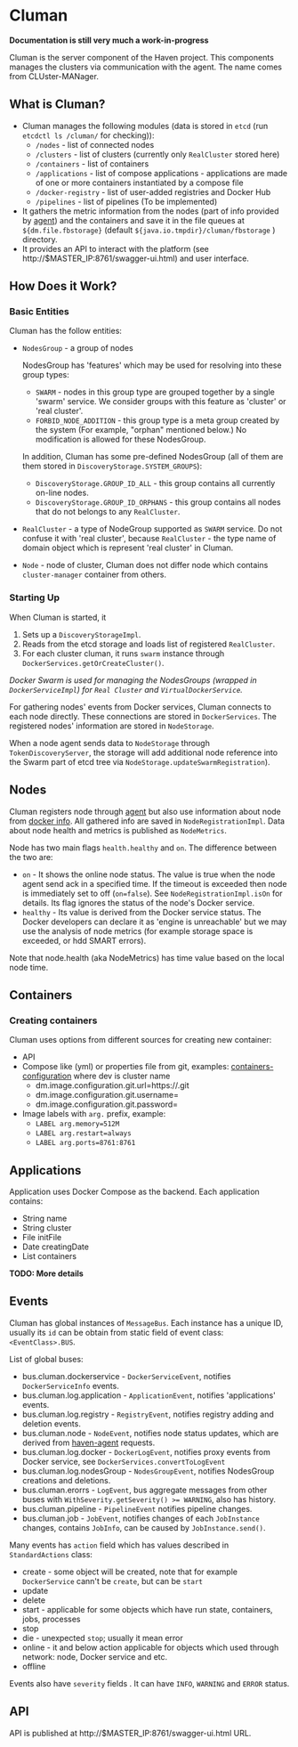 # Cluman #

**Documentation is still very much a work-in-progress**

Cluman is the server component of the Haven project. This components manages the clusters via communication
with the agent. The name comes from CLUster-MANager.

## What is Cluman? ##

* Cluman manages the following modules (data is stored in `etcd` (run `etcdctl ls /cluman/` for checking)):
    * `/nodes` - list of connected nodes
    * `/clusters` - list of clusters (currently only `RealCluster` stored here)
    * `/containers` - list of containers
    * `/applications` - list of compose applications - applications are made of one or more containers instantiated by a compose file 
    * `/docker-registry` - list of user-added registries and Docker Hub
    * `/pipelines` - list of pipelines (To be implemented)
* It gathers the metric information from the nodes (part of info provided by [agent](agent.md)) and the containers 
and save it in the file queues at `${dm.file.fbstorage}` (default `${java.io.tmpdir}/cluman/fbstorage` ) directory. 
* It provides an API to interact with the platform (see http://$MASTER_IP:8761/swagger-ui.html) and user interface. 

## How Does it Work? ##

### Basic Entities ###

Cluman has the follow entities:

* `NodesGroup` - a group of nodes
 
    NodesGroup has 'features' which may be used for resolving into these group types:

    * `SWARM` - nodes in this group type are grouped together by a single 'swarm' service. We consider groups with this feature as 'cluster' or 'real cluster'.
    * `FORBID_NODE_ADDITION` - this group type is a meta group created by the system (For example, "orphan" mentioned below.) No modification is allowed for these NodesGroup.

    In addition, Cluman has some pre-defined NodesGroup (all of them are them stored in `DiscoveryStorage.SYSTEM_GROUPS`):

    * `DiscoveryStorage.GROUP_ID_ALL` - this group contains all currently on-line nodes.
    * `DiscoveryStorage.GROUP_ID_ORPHANS` - this group contains all nodes that do not belongs to any `RealCluster`. 
    
* `RealCluster` - a type of NodeGroup supported as `SWARM` service. Do not confuse it with 'real cluster', because 
`RealCluster` - the type name of domain object which is represent 'real cluster' in Cluman.  
* `Node` - node of cluster, Cluman does not differ node which contains `cluster-manager` container from others.

### Starting Up ###

When Cluman is started, it 

1. Sets up a `DiscoveryStorageImpl`.
2. Reads from the etcd storage and loads list of registered `RealCluster`. 
3. For each cluster cluman, it runs `swarm` instance through `DockerServices.getOrCreateCluster()`. 

_Docker Swarm is used for managing the NodesGroups (wrapped in `DockerServiceImpl`) for `Real Cluster` 
and `VirtualDockerService`._ 

For gathering nodes' events from Docker services, Cluman connects to each node directly. These connections are
stored in `DockerServices`. The registered nodes' information are stored in `NodeStorage`. 

When a node agent sends data to `NodeStorage` through `TokenDiscoveryServer`, the storage will add additional node reference into the
Swarm part of etcd tree via `NodeStorage.updateSwarmRegistration`).

## Nodes ##

Cluman registers node through [agent](agent.md) but also use  information about node from [docker info](https://docs.docker.com/engine/reference/api/docker_remote_api_v1.21/#/display-system-wide-information).
All gathered info are saved in `NodeRegistrationImpl`. Data about node health and metrics is published as `NodeMetrics`.

Node has two main flags `health.healthy` and `on`. The difference between the two are:
   
   * `on` - It shows the online node status.  The value is true when the node agent send ack in a specified time. If the timeout is exceeded 
   then node is immediately set to off (`on=false`). See `NodeRegistrationImpl.isOn` for details. Its flag ignores the status of 
   the node's Docker service.  
   * `healthy` - Its value is derived from the Docker service status. The Docker developers can declare it as 'engine is unreachable' but 
     we may use the analysis of node metrics (for example storage space is exceeded, or hdd SMART errors).
     
Note that node.health (aka NodeMetrics) has time value based on the local node time.

## Containers ##
### Creating containers ###
Cluman uses options from different sources for creating new container:

* API
* Compose like (yml) or properties file from git, examples: [containers-configuration](https://bitbucket.org/codeabovelab/containers-configuration/src/13a21fcf8057?at=master) where dev is cluster name
    * dm.image.configuration.git.url=https://<url>.git
    * dm.image.configuration.git.username=<username>
    * dm.image.configuration.git.password=<password>
* Image labels with `arg.` prefix, example:
    * `LABEL arg.memory=512M`
    * `LABEL arg.restart=always`
    * `LABEL arg.ports=8761:8761`

## Applications ##
Application uses Docker Compose as the backend. Each application contains:

* String name
* String cluster
* File initFile
* Date creatingDate
* List containers

**TODO: More details**

## Events ##

Cluman has global instances of `MessageBus`. Each instance has a unique ID, usually its `id` can be obtain from
static field of event class: `<EventClass>.BUS`. 

List of global buses:

* bus.cluman.dockerservice - `DockerServiceEvent`, notifies `DockerServiceInfo` events. 
* bus.cluman.log.application - `ApplicationEvent`, notifies 'applications' events.
* bus.cluman.log.registry - `RegistryEvent`, notifies registry adding and deletion events. 
* bus.cluman.node - `NodeEvent`, notifies node status updates, which are derived from [haven-agent](agent.md) requests.
* bus.cluman.log.docker - `DockerLogEvent`, notifies proxy events from Docker service, see `DockerServices.convertToLogEvent`
* bus.cluman.log.nodesGroup - `NodesGroupEvent`, notifies NodesGroup creations and deletions.
* bus.cluman.erorrs - `LogEvent`, bus aggregate messages from other buses with `WithSeverity.getSeverity() >= WARNING`,
 also has history. 
* bus.cluman.pipeline - `PipelineEvent` notifies pipeline changes.
* bus.cluman.job - `JobEvent`, notifies changes of each `JobInstance` changes, contains `JobInfo`, can be caused by
   `JobInstance.send()`.

Many events has `action` field which has values described in `StandardActions` class:

* create - some object will be created, note that for example `DockerService` cann't be `create`, but can be `start` 
* update 
* delete
* start - applicable for some objects which have run state, containers, jobs, processes  
* stop
* die - unexpected `stop`; usually it mean error
* online - it and below action applicable for objects which used through network: node, Docker service and etc.
* offline

Events also have `severity` fields . It can have `INFO`, `WARNING` and `ERROR` status. 

## API ##

API is published at http://$MASTER_IP:8761/swagger-ui.html URL.
